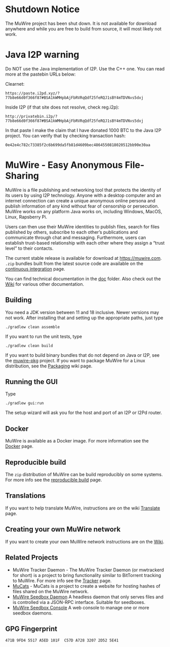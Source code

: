 # Shutdown Notice

The MuWire project has been shut down.  It is not available for download anywhere and while you are free to  build from source, it will most likely not work.

# Java I2P warning

Do NOT use the Java implementation of I2P.  Use the C++ one.  You can read more at the pastebin URLs below:

Clearnet:
```
https://paste.i2pd.xyz/?77b8e66d0f366f87#BSA1kWMHpbAjFbRVRqQdf25feRQJ1sBY4mTDVNvs5dxj
```

Inside I2P (if that site does not resolve, check reg.i2p):
```
http://privatebin.i2p/?77b8e66d0f366f87#BSA1kWMHpbAjFbRVRqQdf25feRQJ1sBY4mTDVNvs5dxj
```

In that paste I make the claim that I have donated 1000 BTC to the Java I2P project.  You can verify that by checking transaction hash:
```
0e42e4c782c73385f2c6b699da5fb81d4609bec4864550818020512bb90e30aa
```

# MuWire - Easy Anonymous File-Sharing

MuWire is a file publishing and networking tool that protects the identity of its users by using I2P technology. Anyone with a desktop computer and an internet connection can create a unique anonymous online persona and publish information of any kind without fear of censorship or persecution.  MuWire works on any platform Java works on, including Windows, MacOS, Linux, Rapsberry Pi. 

Users can then use their MuWire identities to publish files, search for files published by others, subscribe to each other’s publications and communicate through chat and messaging. Furthermore, users can establish trust-based relationship with each other where they assign a “trust level” to their contacts. 

The current stable release is available for download at https://muwire.com.  `.zip` bundles built from the latest source code are available on the [continuous integration] page.

You can find technical documentation in the [doc] folder.  Also check out the [Wiki] for various other documentation.

## Building

You need a JDK version between 11 and 18 inclusive.  Newer versions may not work.  After installing that and setting up the appropriate paths, just type

```
./gradlew clean assemble
```

If you want to run the unit tests, type
```
./gradlew clean build
```

If you want to build binary bundles that do not depend on Java or I2P, see the [muwire-pkg] project.  If you want to package MuWire for a Linux distribution, see the [Packaging] wiki page.

## Running the GUI

Type
```
./gradlew gui:run
```

The setup wizard will ask you for the host and port of an I2P or I2Pd router.

## Docker

MuWire is available as a Docker image.  For more information see the [Docker] page.

## Reproducible build

The `zip` distribution of MuWire can be build reproducibly on some systems.  For more info see the [reproducible build] page.
## Translations
If you want to help translate MuWire, instructions are on the wiki [Translate] page.

## Creating your own MuWire network
If you want to create your own MuWire network instructions are on the [Wiki].

## Related Projects
* MuWire Tracker Daemon - The MuWire Tracker Daemon (or mwtrackerd for short) is a project to bring functionality similar to BitTorrent tracking to MuWire.  For more info see the [Tracker] page.
* [MuCats] - MuCats is a project to create a website for hosting hashes of files shared on the MuWire network.
* [MuWire Seedbox Daemon](https://github.com/zlatinb/muwire-seedbox-daemon)  A headless daemon that only serves files and is controlled via a JSON-RPC interface.  Suitable for seedboxes.  
* [MuWire Seedbox Console](https://github.com/zlatinb/muwire-seedbox-console) A web console to manage one or more seedbox daemons.  


## GPG Fingerprint

```
471B 9FD4 5517 A5ED 101F  C57D A728 3207 2D52 5E41
```



[Default I2CP port]: https://geti2p.net/en/docs/ports
[Wiki]: https://github.com/zlatinb/muwire/wiki
[doc]: https://github.com/zlatinb/muwire/tree/master/doc
[muwire-pkg]: https://github.com/zlatinb/muwire-pkg 
[Packaging]: https://github.com/zlatinb/muwire/wiki/Packaging
[cli options]: https://github.com/zlatinb/muwire/wiki/CLI-Configuration-Options
[I2P Github]: https://github.com/i2p/i2p.i2p
[Plugin]: https://github.com/zlatinb/muwire/wiki/Plugin
[Docker]: https://github.com/zlatinb/muwire/wiki/Docker
[Translate]: https://wiki.localizationlab.org/index.php/MuWire
[jlesage/docker-baseimage-gui]: https://github.com/jlesage/docker-baseimage-gui
[Tracker]: https://github.com/zlatinb/muwire/wiki/Tracker-Daemon
[MuCats]: https://github.com/zlatinb/mucats
[reproducible build]: https://github.com/zlatinb/muwire/wiki/Reproducible-build
[continuous integration]: https://github.com/zlatinb/muwire/actions/workflows/gradle.yml

